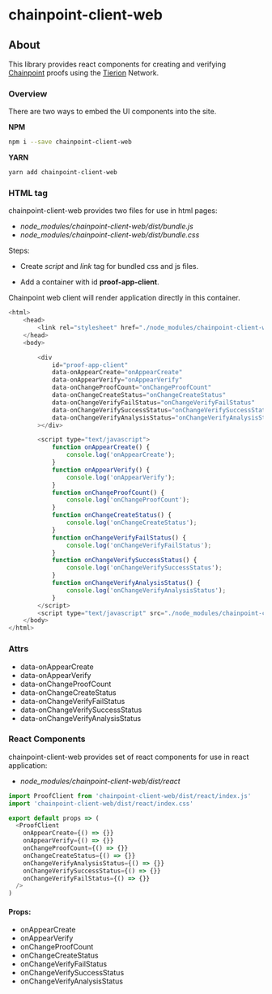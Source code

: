 # chainpoint-client-web

## About

This library provides react components for creating and verifying [Chainpoint](https://chainpoint.org) proofs using the [Tierion](https://tierion.com) Network.

### Overview

There are two ways to embed the UI components into the site.

**NPM**

```bash
npm i --save chainpoint-client-web
```

**YARN**

```bash
yarn add chainpoint-client-web
```

### HTML tag

chainpoint-client-web provides two files for use in html pages:

- _node_modules/chainpoint-client-web/dist/bundle.js_
- _node_modules/chainpoint-client-web/dist/bundle.css_

Steps:

- Create _script_ and _link_ tag for bundled css and js files.

- Add a container with id **proof-app-client**.

Chainpoint web client will render application directly in this container.

```js
<html>
    <head>
        <link rel="stylesheet" href="./node_modules/chainpoint-client-web/dist/bundle.css" />
    </head>
    <body>

        <div
            id="proof-app-client"
            data-onAppearCreate="onAppearCreate"
            data-onAppearVerify="onAppearVerify"
            data-onChangeProofCount="onChangeProofCount"
            data-onChangeCreateStatus="onChangeCreateStatus"
            data-onChangeVerifyFailStatus="onChangeVerifyFailStatus"
            data-onChangeVerifySuccessStatus="onChangeVerifySuccessStatus"
            data-onChangeVerifyAnalysisStatus="onChangeVerifyAnalysisStatus"
        ></div>

        <script type="text/javascript">
            function onAppearCreate() {
                console.log('onAppearCreate');
            }
            function onAppearVerify() {
                console.log('onAppearVerify');
            }
            function onChangeProofCount() {
                console.log('onChangeProofCount');
            }
            function onChangeCreateStatus() {
                console.log('onChangeCreateStatus');
            }
            function onChangeVerifyFailStatus() {
                console.log('onChangeVerifyFailStatus');
            }
            function onChangeVerifySuccessStatus() {
                console.log('onChangeVerifySuccessStatus');
            }
            function onChangeVerifyAnalysisStatus() {
                console.log('onChangeVerifyAnalysisStatus');
            }
        </script>
        <script type="text/javascript" src="./node_modules/chainpoint-client-web/dist/bundle.js"></script>
    </body>
</html>
```

### Attrs

- data-onAppearCreate
- data-onAppearVerify
- data-onChangeProofCount
- data-onChangeCreateStatus
- data-onChangeVerifyFailStatus
- data-onChangeVerifySuccessStatus
- data-onChangeVerifyAnalysisStatus

### React Components

chainpoint-client-web provides set of react components for use in react application:

- _node_modules/chainpoint-client-web/dist/react_

```js
import ProofClient from 'chainpoint-client-web/dist/react/index.js'
import 'chainpoint-client-web/dist/react/index.css'

export default props => (
  <ProofClient
    onAppearCreate={() => {}}
    onAppearVerify={() => {}}
    onChangeProofCount={() => {}}
    onChangeCreateStatus={() => {}}
    onChangeVerifyAnalysisStatus={() => {}}
    onChangeVerifySuccessStatus={() => {}}
    onChangeVerifyFailStatus={() => {}}
  />
)
```

#### Props:

- onAppearCreate
- onAppearVerify
- onChangeProofCount
- onChangeCreateStatus
- onChangeVerifyFailStatus
- onChangeVerifySuccessStatus
- onChangeVerifyAnalysisStatus
